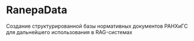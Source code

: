 # RanepaData
Создание структурированной базы нормативных документов РАНХиГС для дальнейшего использования в RAG-системах
